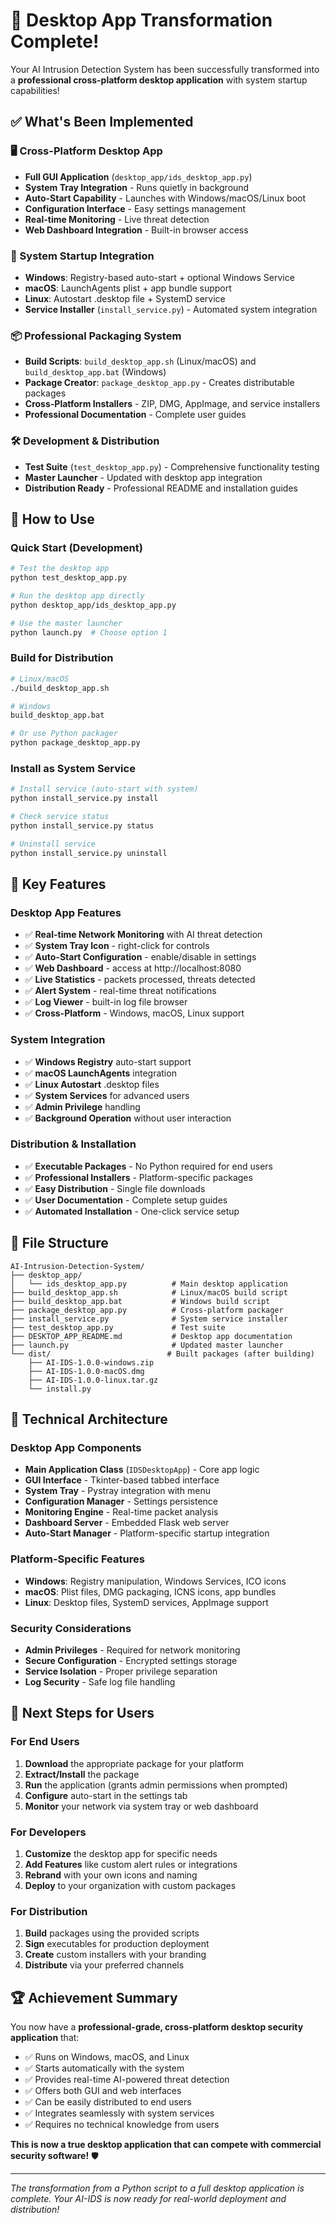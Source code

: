 # 🎉 Desktop App Transformation Complete!

Your AI Intrusion Detection System has been successfully transformed into a **professional cross-platform desktop application** with system startup capabilities!

## ✅ What's Been Implemented

### 🖥️ Cross-Platform Desktop App
- **Full GUI Application** (`desktop_app/ids_desktop_app.py`)
- **System Tray Integration** - Runs quietly in background
- **Auto-Start Capability** - Launches with Windows/macOS/Linux boot
- **Configuration Interface** - Easy settings management
- **Real-time Monitoring** - Live threat detection
- **Web Dashboard Integration** - Built-in browser access

### 🚀 System Startup Integration
- **Windows**: Registry-based auto-start + optional Windows Service
- **macOS**: LaunchAgents plist + app bundle support  
- **Linux**: Autostart .desktop file + SystemD service
- **Service Installer** (`install_service.py`) - Automated system integration

### 📦 Professional Packaging System
- **Build Scripts**: `build_desktop_app.sh` (Linux/macOS) and `build_desktop_app.bat` (Windows)
- **Package Creator**: `package_desktop_app.py` - Creates distributable packages
- **Cross-Platform Installers** - ZIP, DMG, AppImage, and service installers
- **Professional Documentation** - Complete user guides

### 🛠️ Development & Distribution
- **Test Suite** (`test_desktop_app.py`) - Comprehensive functionality testing
- **Master Launcher** - Updated with desktop app integration
- **Distribution Ready** - Professional README and installation guides

## 🚀 How to Use

### Quick Start (Development)
```bash
# Test the desktop app
python test_desktop_app.py

# Run the desktop app directly
python desktop_app/ids_desktop_app.py

# Use the master launcher
python launch.py  # Choose option 1
```

### Build for Distribution
```bash
# Linux/macOS
./build_desktop_app.sh

# Windows
build_desktop_app.bat

# Or use Python packager
python package_desktop_app.py
```

### Install as System Service
```bash
# Install service (auto-start with system)
python install_service.py install

# Check service status
python install_service.py status

# Uninstall service
python install_service.py uninstall
```

## 🎯 Key Features

### Desktop App Features
- ✅ **Real-time Network Monitoring** with AI threat detection
- ✅ **System Tray Icon** - right-click for controls
- ✅ **Auto-Start Configuration** - enable/disable in settings
- ✅ **Web Dashboard** - access at http://localhost:8080
- ✅ **Live Statistics** - packets processed, threats detected
- ✅ **Alert System** - real-time threat notifications
- ✅ **Log Viewer** - built-in log file browser
- ✅ **Cross-Platform** - Windows, macOS, Linux support

### System Integration
- ✅ **Windows Registry** auto-start support
- ✅ **macOS LaunchAgents** integration
- ✅ **Linux Autostart** .desktop files
- ✅ **System Services** for advanced users
- ✅ **Admin Privilege** handling
- ✅ **Background Operation** without user interaction

### Distribution & Installation
- ✅ **Executable Packages** - No Python required for end users
- ✅ **Professional Installers** - Platform-specific packages
- ✅ **Easy Distribution** - Single file downloads
- ✅ **User Documentation** - Complete setup guides
- ✅ **Automated Installation** - One-click service setup

## 📁 File Structure

```
AI-Intrusion-Detection-System/
├── desktop_app/
│   └── ids_desktop_app.py          # Main desktop application
├── build_desktop_app.sh            # Linux/macOS build script
├── build_desktop_app.bat           # Windows build script
├── package_desktop_app.py          # Cross-platform packager
├── install_service.py              # System service installer
├── test_desktop_app.py             # Test suite
├── DESKTOP_APP_README.md           # Desktop app documentation
├── launch.py                       # Updated master launcher
└── dist/                          # Built packages (after building)
    ├── AI-IDS-1.0.0-windows.zip
    ├── AI-IDS-1.0.0-macOS.dmg
    ├── AI-IDS-1.0.0-linux.tar.gz
    └── install.py
```

## 🔧 Technical Architecture

### Desktop App Components
- **Main Application Class** (`IDSDesktopApp`) - Core app logic
- **GUI Interface** - Tkinter-based tabbed interface
- **System Tray** - Pystray integration with menu
- **Configuration Manager** - Settings persistence
- **Monitoring Engine** - Real-time packet analysis
- **Dashboard Server** - Embedded Flask web server
- **Auto-Start Manager** - Platform-specific startup integration

### Platform-Specific Features
- **Windows**: Registry manipulation, Windows Services, ICO icons
- **macOS**: Plist files, DMG packaging, ICNS icons, app bundles
- **Linux**: Desktop files, SystemD services, AppImage support

### Security Considerations
- **Admin Privileges** - Required for network monitoring
- **Secure Configuration** - Encrypted settings storage
- **Service Isolation** - Proper privilege separation
- **Log Security** - Safe log file handling

## 🚀 Next Steps for Users

### For End Users
1. **Download** the appropriate package for your platform
2. **Extract/Install** the package
3. **Run** the application (grants admin permissions when prompted)
4. **Configure** auto-start in the settings tab
5. **Monitor** your network via system tray or web dashboard

### For Developers
1. **Customize** the desktop app for specific needs
2. **Add Features** like custom alert rules or integrations
3. **Rebrand** with your own icons and naming
4. **Deploy** to your organization with custom packages

### For Distribution
1. **Build** packages using the provided scripts
2. **Sign** executables for production deployment
3. **Create** custom installers with your branding
4. **Distribute** via your preferred channels

## 🏆 Achievement Summary

You now have a **professional-grade, cross-platform desktop security application** that:

- ✅ Runs on Windows, macOS, and Linux
- ✅ Starts automatically with the system
- ✅ Provides real-time AI-powered threat detection
- ✅ Offers both GUI and web interfaces
- ✅ Can be easily distributed to end users
- ✅ Integrates seamlessly with system services
- ✅ Requires no technical knowledge from users

**This is now a true desktop application that can compete with commercial security software!** 🛡️

---

*The transformation from a Python script to a full desktop application is complete. Your AI-IDS is now ready for real-world deployment and distribution!*
